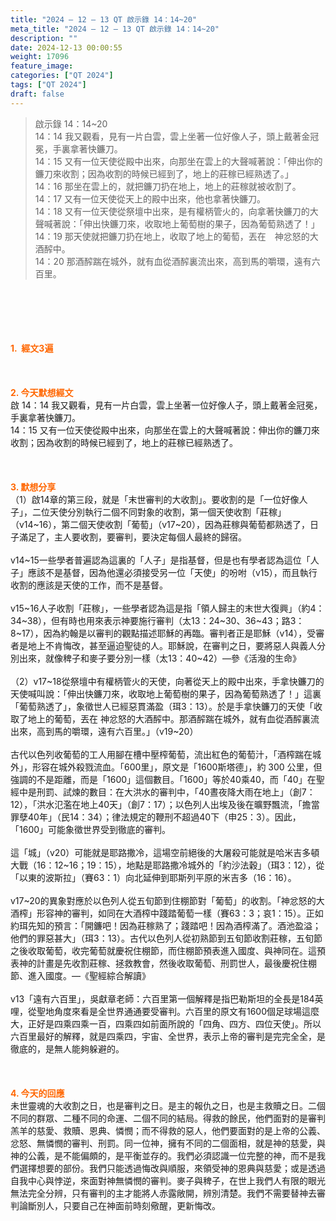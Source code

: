 ```yaml
---
title: "2024 – 12 – 13 QT 啟示錄 14：14~20"
meta_title: "2024 – 12 – 13 QT 啟示錄 14：14~20"
description: ""
date: 2024-12-13 00:00:55
weight: 17096
feature_image: 
categories: ["QT 2024"]
tags: ["QT 2024"]
draft: false
---
```


<blockquote>啟示錄 14：14~20<br />
14：14 我又觀看，見有一片白雲，雲上坐著一位好像人子，頭上戴著金冠冕，手裏拿著快鐮刀。<br />
14：15 又有一位天使從殿中出來，向那坐在雲上的大聲喊著說：「伸出你的鐮刀來收割；因為收割的時候已經到了，地上的莊稼已經熟透了。」<br />
14：16 那坐在雲上的，就把鐮刀扔在地上，地上的莊稼就被收割了。<br />
14：17 又有一位天使從天上的殿中出來，他也拿著快鐮刀。<br />
14：18 又有一位天使從祭壇中出來，是有權柄管火的，向拿著快鐮刀的大聲喊著說：「伸出快鐮刀來，收取地上葡萄樹的果子，因為葡萄熟透了！」<br />
14：19 那天使就把鐮刀扔在地上，收取了地上的葡萄，丟在　神忿怒的大酒醡中。<br />
14：20 那酒醡踹在城外，就有血從酒醡裏流出來，高到馬的嚼環，遠有六百里。</blockquote><br />
&nbsp;<br />
<br />
&nbsp;<br />
<br />
<span style="color: #ff6600;" data-darkreader-inline-color=""><strong>1.  經文3遍</strong></span><br />
<br />
&nbsp;<br />
<br />
<span style="color: #ff6600;" data-darkreader-inline-color=""><strong>2. 今天默想經文<br />
</strong></span>啟 14：14 我又觀看，見有一片白雲，雲上坐著一位好像人子，頭上戴著金冠冕，手裏拿著快鐮刀。<br />
14：15 又有一位天使從殿中出來，向那坐在雲上的大聲喊著說：伸出你的鐮刀來收割；因為收割的時候已經到了，地上的莊稼已經熟透了。<br />
<br />
&nbsp;<br />
<br />
<strong><span style="color: #ff6600;" data-darkreader-inline-color="">3. 默想分享<br />
</span></strong>（1）啟14章的第三段，就是「末世審判的大收割」。要收割的是「一位好像人子」，二位天使分別執行二個不同對象的收割，第一個天使收割「莊稼」（v14~16），第二個天使收割「葡萄」（v17~20），因為莊稼與葡萄都熟透了，日子滿足了，主人要收割，要審判，要決定每個人最終的歸宿。<br />
<br />
v14~15一些學者普遍認為這裏的「人子」是指基督，但是也有學者認為這位「人子」應該不是基督，因為他還必須接受另一位「天使」的吩咐（v15），而且執行收割的應該是天使的工作，而不是基督。<br />
<br />
v15~16人子收割「莊稼」，一些學者認為這是指「領人歸主的末世大復興」（約4：34~38），但有時也用來表示神要施行審判（太13：24~30、36~43；路3：8~17），因為約翰是以審判的觀點描述耶穌的再臨。審判者正是耶穌（v14），受審者是地上不肯悔改，甚至逼迫聖徒的人。耶穌說，在審判之日，要將惡人與義人分別出來，就像稗子和麥子要分別一樣（太13：40~42）—參《活潑的生命》<br />
<br />
（2）v17~18從祭壇中有權柄管火的天使，向著從天上的殿中出來，手拿快鐮刀的天使喊叫說：「伸出快鐮刀來，收取地上葡萄樹的果子，因為葡萄熟透了！」這裏「葡萄熟透了」，象徵世人已經惡貫滿盈（珥3：13）。於是手拿快鐮刀的天使「收取了地上的葡萄，丟在 神忿怒的大酒醡中。那酒醡踹在城外，就有血從酒醡裏流出來，高到馬的嚼環，遠有六百里。」（v19~20）<br />
<br />
古代以色列收葡萄的工人用腳在槽中壓榨葡萄，流出紅色的葡萄汁，「酒榨踹在城外」，形容在城外殺戮流血。「600里」，原文是「1600斯塔德」，約 300 公里，但強調的不是距離，而是「1600」這個數目。「1600」等於40乘40，而「40」在聖經中是刑罰、試煉的數目：在大洪水的審判中，「40晝夜降大雨在地上」（創7：12），「洪水氾濫在地上40天」（創7：17）；以色列人出埃及後在曠野飄流，「擔當罪孽40年」（民14：34）；律法規定的鞭刑不超過40下（申25：3）。因此，「1600」可能象徵世界受到徹底的審判。<br />
<br />
這「城」（v20）可能就是耶路撒冷，這場空前絕後的大屠殺可能就是哈米吉多頓大戰（16：12~16；19：15），地點是耶路撒冷城外的「約沙法穀」（珥3：12），從「以東的波斯拉」（賽63：1）向北延伸到耶斯列平原的米吉多（16：16）。<br />
<br />
v17~20的異象對應於以色列人從五旬節到住棚節對「葡萄」的收割。「神忿怒的大酒榨」形容神的審判，如同在大酒榨中踐踏葡萄一樣（賽63：3；哀1：15）。正如約珥先知的預言：「開鐮吧！因為莊稼熟了；踐踏吧！因為酒榨滿了。酒池盈溢；他們的罪惡甚大」（珥3：13）。古代以色列人從初熟節到五旬節收割莊稼，五旬節之後收取葡萄，收完葡萄就慶祝住棚節，而住棚節預表進入國度、與神同在。這預表神的計畫是先收割莊稼、拯救教會，然後收取葡萄、刑罰世人，最後慶祝住棚節、進入國度。—《聖經綜合解讀》<br />
<br />
v13「遠有六百里」，吳獻章老師：六百里第一個解釋是指巴勒斯坦的全長是184英哩，從聖地角度來看是全世界通通要受審判。六百里的原文有1600個足球場這麼大，正好是四乘四乘一百，四乘四如前面所說的「四角、四方、四位天使」。所以六百里最好的解釋，就是四乘四，宇宙、全世界，表示上帝的審判是完完全全，是徹底的，是無人能夠躲避的。<br />
<br />
&nbsp;<br />
<br />
<strong style="font-size: inherit;"><span style="color: #ff6600;" data-darkreader-inline-color="">4. 今天的回應<br />
</span></strong>未世靈魂的大收割之日，也是審判之日。是主的報仇之日，也是主救贖之日。二個不同的群眾、二種不同的命運、二個不同的結局。得救的餘民，他們面對的是審判羔羊的慈愛、救贖、恩典、憐憫；而不得救的惡人，他們要面對的是上帝的公義、忿怒、無憐憫的審判、刑罰。同一位神，擁有不同的二個面相，就是神的慈愛，與神的公義，是不能偏頗的，是平衡並存的。我們必須認識一位完整的神，而不是我們選擇想要的部份。我們只能透過悔改與順服，來領受神的恩典與慈愛；或是透過自我中心與悖逆，來面對神無憐憫的審判。麥子與稗子，在世上我們人有限的眼光無法完全分辨，只有審判的主才能將人赤露敞開，辨別清楚。我們不需要替神去審判論斷別人，只要自己在神面前時刻儆醒，更新悔改。<br />
<br />
&nbsp;
        